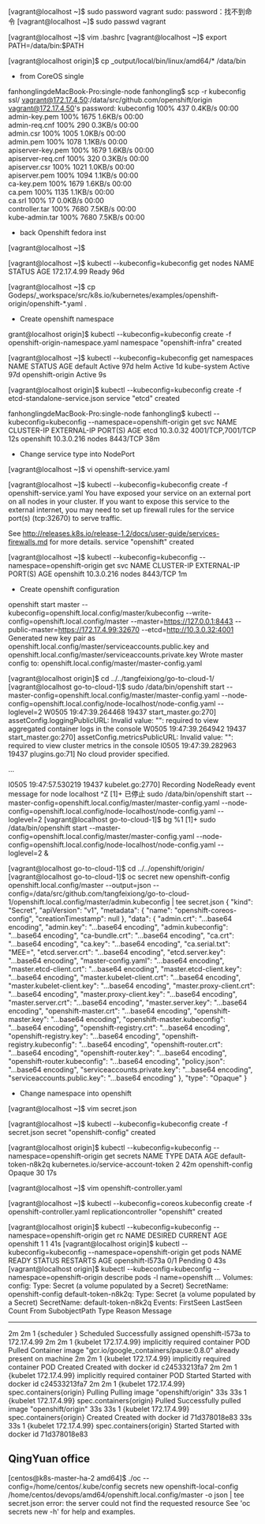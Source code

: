 
[vagrant@localhost ~]$ sudo password vagrant
sudo: password：找不到命令
[vagrant@localhost ~]$ sudo passwd vagrant

[vagrant@localhost ~]$ vim .bashrc 
[vagrant@localhost ~]$ export PATH=/data/bin:$PATH


[vagrant@localhost origin]$ cp _output/local/bin/linux/amd64/* /data/bin


* from CoreOS single

fanhonglingdeMacBook-Pro:single-node fanhongling$ scp -r kubeconfig ssl/ vagrant@172.17.4.50:/data/src/github.com/openshift/origin
vagrant@172.17.4.50's password: 
kubeconfig                                  100%  437     0.4KB/s   00:00    
admin-key.pem                               100% 1675     1.6KB/s   00:00    
admin-req.cnf                               100%  290     0.3KB/s   00:00    
admin.csr                                   100% 1005     1.0KB/s   00:00    
admin.pem                                   100% 1078     1.1KB/s   00:00    
apiserver-key.pem                           100% 1679     1.6KB/s   00:00    
apiserver-req.cnf                           100%  320     0.3KB/s   00:00    
apiserver.csr                               100% 1021     1.0KB/s   00:00    
apiserver.pem                               100% 1094     1.1KB/s   00:00    
ca-key.pem                                  100% 1679     1.6KB/s   00:00    
ca.pem                                      100% 1135     1.1KB/s   00:00    
ca.srl                                      100%   17     0.0KB/s   00:00    
controller.tar                              100% 7680     7.5KB/s   00:00    
kube-admin.tar                              100% 7680     7.5KB/s   00:00    

* back Openshift fedora inst

[vagrant@localhost ~]$

[vagrant@localhost ~]$ kubectl --kubeconfig=kubeconfig get nodes
NAME          STATUS    AGE
172.17.4.99   Ready     96d


[vagrant@localhost ~]$ cp Godeps/_workspace/src/k8s.io/kubernetes/examples/openshift-origin/openshift-*.yaml .

* Create openshift namespace

grant@localhost origin]$ kubectl --kubeconfig=kubeconfig create -f openshift-origin-namespace.yaml 
namespace "openshift-infra" created

[vagrant@localhost ~]$ kubectl --kubeconfig=kubeconfig get namespaces
NAME               STATUS    AGE
default            Active    97d
helm               Active    1d
kube-system        Active    97d
openshift-origin   Active    9s

[vagrant@localhost origin]$ kubectl --kubeconfig=kubeconfig create -f etcd-standalone-service.json 
service "etcd" created

fanhonglingdeMacBook-Pro:single-node fanhongling$ kubectl --kubeconfig=kubeconfig --namespace=openshift-origin get svc
NAME        CLUSTER-IP   EXTERNAL-IP   PORT(S)             AGE
etcd        10.3.0.32    <none>        4001/TCP,7001/TCP   12s
openshift   10.3.0.216   nodes         8443/TCP            38m


* Change service type into NodePort

[vagrant@localhost ~]$ vi openshift-service.yaml 

[vagrant@localhost ~]$ kubectl --kubeconfig=kubeconfig create -f openshift-service.yaml 
You have exposed your service on an external port on all nodes in your
cluster.  If you want to expose this service to the external internet, you may
need to set up firewall rules for the service port(s) (tcp:32670) to serve traffic.

See http://releases.k8s.io/release-1.2/docs/user-guide/services-firewalls.md for more details.
service "openshift" created


[vagrant@localhost ~]$ kubectl --kubeconfig=kubeconfig --namespace=openshift-origin get svc
NAME        CLUSTER-IP   EXTERNAL-IP   PORT(S)    AGE
openshift   10.3.0.216   nodes         8443/TCP   1m


* Create openshift configuration

openshift start master --kubeconfig=openshift.local.config/master/kubeconfig --write-config=openshift.local.config/master --master=https://127.0.0.1:8443 --public-master=https://172.17.4.99:32670 --etcd=http://10.3.0.32:4001
Generated new key pair as openshift.local.config/master/serviceaccounts.public.key and openshift.local.config/master/serviceaccounts.private.key
Wrote master config to: openshift.local.config/master/master-config.yaml

[vagrant@localhost origin]$ cd ../../tangfeixiong/go-to-cloud-1/
[vagrant@localhost go-to-cloud-1]$ sudo /data/bin/openshift start --master-config=openshift.local.config/master/master-config.yaml --node-config=openshift.local.config/node-localhost/node-config.yaml --loglevel=2
W0505 19:47:39.264468   19437 start_master.go:270] assetConfig.loggingPublicURL: Invalid value: "": required to view aggregated container logs in the console
W0505 19:47:39.264942   19437 start_master.go:270] assetConfig.metricsPublicURL: Invalid value: "": required to view cluster metrics in the console
I0505 19:47:39.282963   19437 plugins.go:71] No cloud provider specified.

...

I0505 19:47:57.530219   19437 kubelet.go:2770] Recording NodeReady event message for node localhost
^Z
[1]+  已停止               sudo /data/bin/openshift start --master-config=openshift.local.config/master/master-config.yaml --node-config=openshift.local.config/node-localhost/node-config.yaml --loglevel=2
[vagrant@localhost go-to-cloud-1]$ bg %1
[1]+ sudo /data/bin/openshift start --master-config=openshift.local.config/master/master-config.yaml --node-config=openshift.local.config/node-localhost/node-config.yaml --loglevel=2 &


[vagrant@localhost go-to-cloud-1]$ cd ../../openshift/origin/
[vagrant@localhost go-to-cloud-1]$ oc secret new openshift-config openshift.local.config/master --output=json --config=/data/src/github.com/tangfeixiong/go-to-cloud-1/openshift.local.config/master/admin.kubeconfig | tee secret.json
{
    "kind": "Secret",
    "apiVersion": "v1",
    "metadata": {
        "name": "openshift-coreos-config",
        "creationTimestamp": null
    },
    "data": {
        "admin.crt": "...base64 encoding",
        "admin.key": "...base64 encoding",
        "admin.kubeconfig": "...base64 encoding",
        "ca-bundle.crt": "...base64 encoding",
        "ca.crt": "...base64 encoding",
        "ca.key": "...base64 encoding",
        "ca.serial.txt": "MEE=",
        "etcd.server.crt": "...base64 encoding",
        "etcd.server.key": "...base64 encoding",
        "master-config.yaml": "...base64 encoding",
        "master.etcd-client.crt": "...base64 encoding",
        "master.etcd-client.key": "...base64 encoding",
        "master.kubelet-client.crt": "...base64 encoding",
        "master.kubelet-client.key": "...base64 encoding",
        "master.proxy-client.crt": "...base64 encoding",
        "master.proxy-client.key": "...base64 encoding",
        "master.server.crt": "...base64 encoding",
        "master.server.key": "...base64 encoding",
        "openshift-master.crt": "...base64 encoding",
        "openshift-master.key": "...base64 encoding",
        "openshift-master.kubeconfig": "...base64 encoding",
        "openshift-registry.crt": "...base64 encoding",
        "openshift-registry.key": "...base64 encoding",
        "openshift-registry.kubeconfig": "...base64 encoding",
        "openshift-router.crt": "...base64 encoding",
        "openshift-router.key": "...base64 encoding",
        "openshift-router.kubeconfig": "...base64 encoding",
        "policy.json": "...base64 encoding",
        "serviceaccounts.private.key": "...base64 encoding",
        "serviceaccounts.public.key": "...base64 encoding"
    },
    "type": "Opaque"
}

* Change namespace into openshift

[vagrant@localhost ~]$ vim secret.json 

[vagrant@localhost ~]$ kubectl --kubeconfig=kubeconfig create -f secret.json 
secret "openshift-config" created

[vagrant@localhost origin]$ kubectl --kubeconfig=kubeconfig --namespace=openshift-origin get secrets
NAME                  TYPE                                  DATA      AGE
default-token-n8k2q   kubernetes.io/service-account-token   2         42m
openshift-config      Opaque                                30        17s



[vagrant@localhost ~]$ vim openshift-controller.yaml 

[vagrant@localhost ~]$ kubectl --kubeconfig=coreos.kubeconfig create -f openshift-controller.yaml 
replicationcontroller "openshift" created

[vagrant@localhost origin]$ kubectl --kubeconfig=kubeconfig --namespace=openshift-origin get rc
NAME        DESIRED   CURRENT   AGE
openshift   1         1         41s
[vagrant@localhost origin]$ kubectl --kubeconfig=kubeconfig --namespace=openshift-origin get pods
NAME              READY     STATUS    RESTARTS   AGE
openshift-l573a   0/1       Pending   0          43s
[vagrant@localhost origin]$ kubectl --kubeconfig=kubeconfig --namespace=openshift-origin describe pods -l name=openshift
...
Volumes:
  config:
    Type:	Secret (a volume populated by a Secret)
    SecretName:	openshift-config
  default-token-n8k2q:
    Type:	Secret (a volume populated by a Secret)
    SecretName:	default-token-n8k2q
Events:
  FirstSeen	LastSeen	Count	From			SubobjectPath				Type		Reason		Message
  ---------	--------	-----	----			-------------				--------	------		-------
  2m		2m		1	{scheduler }									Scheduled	Successfully assigned openshift-l573a to 172.17.4.99
  2m		2m		1	{kubelet 172.17.4.99}	implicitly required container POD			Pulled		Container image "gcr.io/google_containers/pause:0.8.0" already present on machine
  2m		2m		1	{kubelet 172.17.4.99}	implicitly required container POD			Created		Created with docker id c24533213fa7
  2m		2m		1	{kubelet 172.17.4.99}	implicitly required container POD			Started		Started with docker id c24533213fa7
  2m		2m		1	{kubelet 172.17.4.99}	spec.containers{origin}					Pulling		Pulling image "openshift/origin"
  33s		33s		1	{kubelet 172.17.4.99}	spec.containers{origin}					Pulled		Successfully pulled image "openshift/origin"
  33s		33s		1	{kubelet 172.17.4.99}	spec.containers{origin}					Created		Created with docker id 71d378018e83
  33s		33s		1	{kubelet 172.17.4.99}	spec.containers{origin}					Started		Started with docker id 71d378018e83


## QingYuan office

[centos@k8s-master-ha-2 amd64]$ ./oc --config=/home/centos/.kube/config secrets new openshift-local-config /home/centos/devops/amd64/openshift.local.config/master -o json | tee secret.json
error: the server could not find the requested resource
See 'oc secrets new -h' for help and examples.


